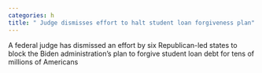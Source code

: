 ```yaml
---
categories: h
title: " Judge dismisses effort to halt student loan forgiveness plan"
---
```

A federal judge has dismissed an effort by six Republican-led states to block the Biden administration&rsquo;s plan to forgive student loan debt for tens of millions of Americans
